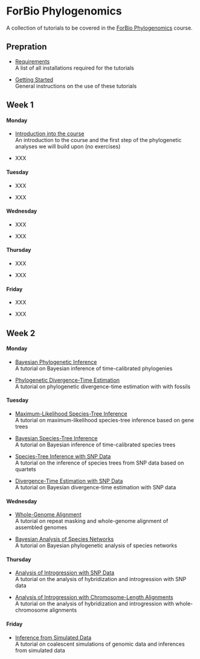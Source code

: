 # ForBio Phylogenomics

A collection of tutorials to be covered in the [ForBio Phylogenomics](https://www.forbio.uio.no/events/courses/2021/phylogenomics.html) course.

## Prepration

* [Requirements](requirements.md)<br>A list of all installations required for the tutorials

* [Getting Started](getting_started.md)<br>General instructions on the use of these tutorials

## Week 1

#### Monday
* [Introduction into the course](week1_day1_morning/README.md)<br>An introduction to the course and the first step of the phylogenetic analyses we will build upon (no exercises)


* XXX

#### Tuesday

* XXX

* XXX

#### Wednesday

* XXX

* XXX

#### Thursday

* XXX

* XXX

#### Friday

* XXX

* XXX



## Week 2

#### Monday

* [Bayesian Phylogenetic Inference](bayesian_phylogeny_inference/README.md)<br>A tutorial on Bayesian inference of time-calibrated phylogenies

* [Phylogenetic Divergence-Time Estimation](divergence_time_estimation/README.md)<br>A tutorial on phylogenetic divergence-time estimation with with fossils

#### Tuesday

* [Maximum-Likelihood Species-Tree Inference](ml_species_tree_inference/README.md)<br>A tutorial on maximum-likelihood species-tree inference based on gene trees

* [Bayesian Species-Tree Inference](bayesian_species_tree_inference/README.md)<br>A tutorial on Bayesian inference of time-calibrated species trees

* [Species-Tree Inference with SNP Data](species_tree_inference_with_snp_data/README.md)<br>A tutorial on the inference of species trees from SNP data based on quartets

* [Divergence-Time Estimation with SNP Data](divergence_time_estimation_with_snp_data/README.md)<br>A tutorial on Bayesian divergence-time estimation with SNP data

#### Wednesday

* [Whole-Genome Alignment](XXX)<br>A tutorial on repeat masking and whole-genome alignment of assembled genomes

* [Bayesian Analysis of Species Networks](bayesian_analysis_of_species_networks/README.md)<br>A tutorial on Bayesian phylogenetic analysis of species networks

#### Thursday

* [Analysis of Introgression with SNP Data](analysis_of_introgression_with_snp_data/README.md)<br>A tutorial on the analysis of hybridization and introgression with SNP data

* [Analysis of Introgression with Chromosome-Length Alignments](analysis_of_introgression_with_chromosome_length_alignments/README.md)<br>A tutorial on the analysis of hybridization and introgression with whole-chromosome alignments
<!-- XXX TODO: This might need a substantial update, ideally with addition of AIM -->

#### Friday

* [Inference from Simulated Data](inference_from_simulated_data/README.md)<br>A tutorial on coalescent simulations of genomic data and inferences from simulated data
<!-- This will need to be written from scratch -->
